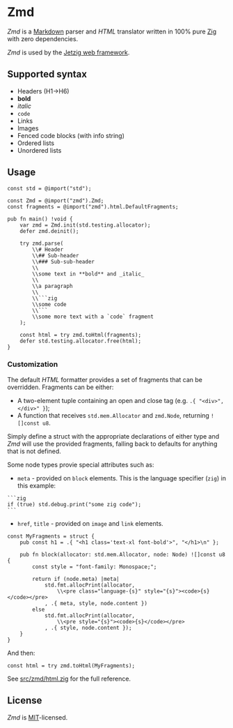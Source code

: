 # Zmd

_Zmd_ is a [Markdown](https://en.wikipedia.org/wiki/Markdown) parser and _HTML_ translator written in 100% pure [Zig](https://ziglang.org/) with zero dependencies.

_Zmd_ is used by the [Jetzig web framework](https://www.jetzig.dev/).

## Supported syntax

* Headers (H1->H6)
* **bold**
* _italic_
* `code`
* Links
* Images
* Fenced code blocks (with info string)
* Ordered lists
* Unordered lists

## Usage

```zig
const std = @import("std");

const Zmd = @import("zmd").Zmd;
const fragments = @import("zmd").html.DefaultFragments;

pub fn main() !void {
    var zmd = Zmd.init(std.testing.allocator);
    defer zmd.deinit();

    try zmd.parse(
        \\# Header
        \\## Sub-header
        \\### Sub-sub-header
        \\
        \\some text in **bold** and _italic_
        \\
        \\a paragraph
        \\
        \\```zig
        \\some code
        \\```
        \\some more text with a `code` fragment
    );

    const html = try zmd.toHtml(fragments);
    defer std.testing.allocator.free(html);
}
```

### Customization

The default _HTML_ formatter provides a set of fragments that can be overridden. Fragments can be either:

* A two-element tuple containing an open and close tag (e.g. `.{ "<div>", </div>" }`);
* A function that receives `std.mem.Allocator` and `zmd.Node`, returning `![]const u8`.

Simply define a struct with the appropriate declarations of either type and _Zmd_ will use the provided fragments, falling back to defaults for anything that is not defined.

Some node types provie special attributes such as:

* `meta` - provided on `block` elements. This is the language specifier (`zig`) in this example:
````
```zig
if (true) std.debug.print("some zig code");
```
````
* `href`, `title` - provided on `image` and `link` elements.

```zig
const MyFragments = struct {
    pub const h1 = .{ "<h1 class='text-xl font-bold'>", "</h1>\n" };

    pub fn block(allocator: std.mem.Allocator, node: Node) ![]const u8 {
        const style = "font-family: Monospace;";

        return if (node.meta) |meta|
            std.fmt.allocPrint(allocator,
                \\<pre class="language-{s}" style="{s}"><code>{s}</code></pre>
            , .{ meta, style, node.content })
        else
            std.fmt.allocPrint(allocator,
                \\<pre style="{s}"><code>{s}</code></pre>
            , .{ style, node.content });
    }
}
```

And then:

```zig
const html = try zmd.toHtml(MyFragments);
```

See [src/zmd/html.zig](src/zmd/html.zig) for the full reference.

## License

_Zmd_ is [MIT](LICENSE)-licensed.
